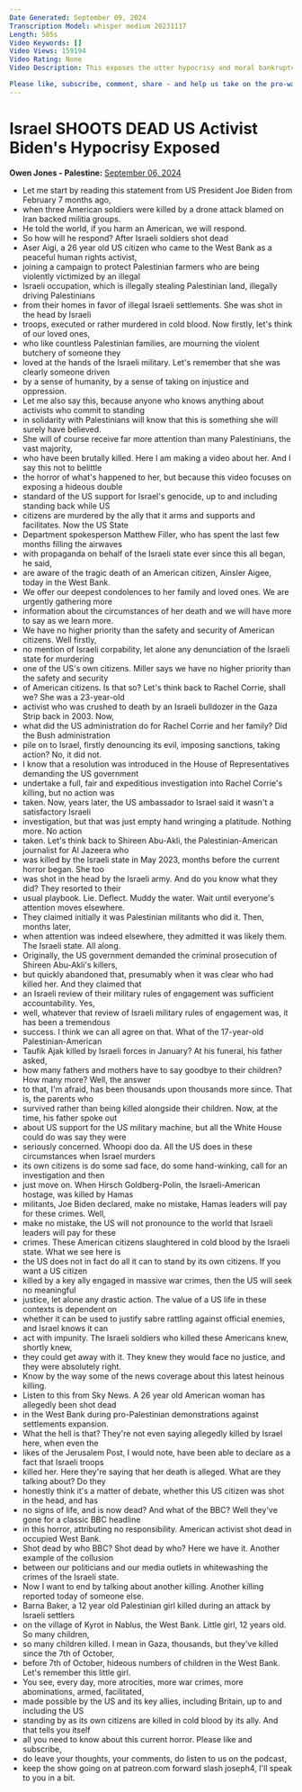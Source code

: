 ```yaml
---
Date Generated: September 09, 2024
Transcription Model: whisper medium 20231117
Length: 505s
Video Keywords: []
Video Views: 159194
Video Rating: None
Video Description: This exposes the utter hypocrisy and moral bankruptcy of US complicity in Israeli crimes.

Please like, subscribe, comment, share - and help us take on the pro-war media here: hhttps://www.patreon.com/owenjones84
---
```


# Israel SHOOTS DEAD US Activist Biden's Hypocrisy Exposed
**Owen Jones - Palestine:** [September 06, 2024](https://www.youtube.com/watch?v=HsZtMywFDPk)
*  Let me start by reading this statement from US President Joe Biden from February 7 months ago,
*  when three American soldiers were killed by a drone attack blamed on Iran backed militia groups.
*  He told the world, if you harm an American, we will respond.
*  So how will he respond? After Israeli soldiers shot dead
*  Aser Aigi, a 26 year old US citizen who came to the West Bank as a peaceful human rights activist,
*  joining a campaign to protect Palestinian farmers who are being violently victimized by an illegal
*  Israeli occupation, which is illegally stealing Palestinian land, illegally driving Palestinians
*  from their homes in favor of illegal Israeli settlements. She was shot in the head by Israeli
*  troops, executed or rather murdered in cold blood. Now firstly, let's think of our loved ones,
*  who like countless Palestinian families, are mourning the violent butchery of someone they
*  loved at the hands of the Israeli military. Let's remember that she was clearly someone driven
*  by a sense of humanity, by a sense of taking on injustice and oppression.
*  Let me also say this, because anyone who knows anything about activists who commit to standing
*  in solidarity with Palestinians will know that this is something she will surely have believed.
*  She will of course receive far more attention than many Palestinians, the vast majority,
*  who have been brutally killed. Here I am making a video about her. And I say this not to belittle
*  the horror of what's happened to her, but because this video focuses on exposing a hideous double
*  standard of the US support for Israel's genocide, up to and including standing back while US
*  citizens are murdered by the ally that it arms and supports and facilitates. Now the US State
*  Department spokesperson Matthew Filler, who has spent the last few months filling the airwaves
*  with propaganda on behalf of the Israeli state ever since this all began, he said,
*  are aware of the tragic death of an American citizen, Ainsler Aigee, today in the West Bank.
*  We offer our deepest condolences to her family and loved ones. We are urgently gathering more
*  information about the circumstances of her death and we will have more to say as we learn more.
*  We have no higher priority than the safety and security of American citizens. Well firstly,
*  no mention of Israeli corpability, let alone any denunciation of the Israeli state for murdering
*  one of the US's own citizens. Miller says we have no higher priority than the safety and security
*  of American citizens. Is that so? Let's think back to Rachel Corrie, shall we? She was a 23-year-old
*  activist who was crushed to death by an Israeli bulldozer in the Gaza Strip back in 2003. Now,
*  what did the US administration do for Rachel Corrie and her family? Did the Bush administration
*  pile on to Israel, firstly denouncing its evil, imposing sanctions, taking action? No, it did not.
*  I know that a resolution was introduced in the House of Representatives demanding the US government
*  undertake a full, fair and expeditious investigation into Rachel Corrie's killing, but no action was
*  taken. Now, years later, the US ambassador to Israel said it wasn't a satisfactory Israeli
*  investigation, but that was just empty hand wringing a platitude. Nothing more. No action
*  taken. Let's think back to Shireen Abu-Akli, the Palestinian-American journalist for Al Jazeera who
*  was killed by the Israeli state in May 2023, months before the current horror began. She too
*  was shot in the head by the Israeli army. And do you know what they did? They resorted to their
*  usual playbook. Lie. Deflect. Muddy the water. Wait until everyone's attention moves elsewhere.
*  They claimed initially it was Palestinian militants who did it. Then, months later,
*  when attention was indeed elsewhere, they admitted it was likely them. The Israeli state. All along.
*  Originally, the US government demanded the criminal prosecution of Shireen Abu-Akli's killers,
*  but quickly abandoned that, presumably when it was clear who had killed her. And they claimed that
*  an Israeli review of their military rules of engagement was sufficient accountability. Yes,
*  well, whatever that review of Israeli military rules of engagement was, it has been a tremendous
*  success. I think we can all agree on that. What of the 17-year-old Palestinian-American
*  Taufik Ajak killed by Israeli forces in January? At his funeral, his father asked,
*  how many fathers and mothers have to say goodbye to their children? How many more? Well, the answer
*  to that, I'm afraid, has been thousands upon thousands more since. That is, the parents who
*  survived rather than being killed alongside their children. Now, at the time, his father spoke out
*  about US support for the US military machine, but all the White House could do was say they were
*  seriously concerned. Whoopi doo da. All the US does in these circumstances when Israel murders
*  its own citizens is do some sad face, do some hand-winking, call for an investigation and then
*  just move on. When Hirsch Goldberg-Polin, the Israeli-American hostage, was killed by Hamas
*  militants, Joe Biden declared, make no mistake, Hamas leaders will pay for these crimes. Well,
*  make no mistake, the US will not pronounce to the world that Israeli leaders will pay for these
*  crimes. These American citizens slaughtered in cold blood by the Israeli state. What we see here is
*  the US does not in fact do all it can to stand by its own citizens. If you want a US citizen
*  killed by a key ally engaged in massive war crimes, then the US will seek no meaningful
*  justice, let alone any drastic action. The value of a US life in these contexts is dependent on
*  whether it can be used to justify sabre rattling against official enemies, and Israel knows it can
*  act with impunity. The Israeli soldiers who killed these Americans knew, shortly knew,
*  they could get away with it. They knew they would face no justice, and they were absolutely right.
*  Know by the way some of the news coverage about this latest heinous killing.
*  Listen to this from Sky News. A 26 year old American woman has allegedly been shot dead
*  in the West Bank during pro-Palestinian demonstrations against settlements expansion.
*  What the hell is that? They're not even saying allegedly killed by Israel here, when even the
*  likes of the Jerusalem Post, I would note, have been able to declare as a fact that Israeli troops
*  killed her. Here they're saying that her death is alleged. What are they talking about? Do they
*  honestly think it's a matter of debate, whether this US citizen was shot in the head, and has
*  no signs of life, and is now dead? And what of the BBC? Well they've gone for a classic BBC headline
*  in this horror, attributing no responsibility. American activist shot dead in occupied West Bank.
*  Shot dead by who BBC? Shot dead by who? Here we have it. Another example of the collusion
*  between our politicians and our media outlets in whitewashing the crimes of the Israeli state.
*  Now I want to end by talking about another killing. Another killing reported today of someone else.
*  Barna Baker, a 12 year old Palestinian girl killed during an attack by Israeli settlers
*  on the village of Kyrot in Nablus, the West Bank. Little girl, 12 years old. So many children,
*  so many children killed. I mean in Gaza, thousands, but they've killed since the 7th of October,
*  before 7th of October, hideous numbers of children in the West Bank. Let's remember this little girl.
*  You see, every day, more atrocities, more war crimes, more abominations, armed, facilitated,
*  made possible by the US and its key allies, including Britain, up to and including the US
*  standing by as its own citizens are killed in cold blood by its ally. And that tells you itself
*  all you need to know about this current horror. Please like and subscribe,
*  do leave your thoughts, your comments, do listen to us on the podcast,
*  keep the show going on at patreon.com forward slash joseph4, I'll speak to you in a bit.
